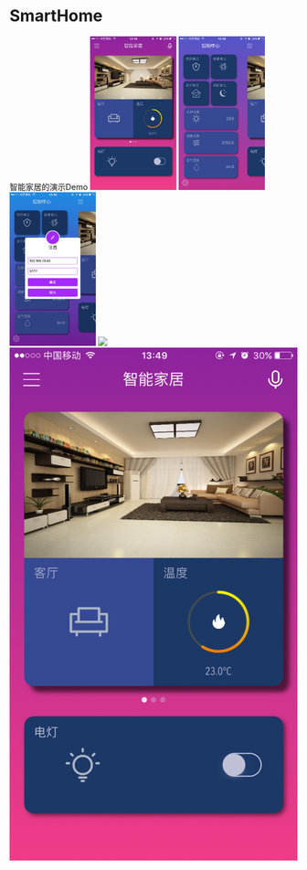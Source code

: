 # SmartHome
智能家居的演示Demo
<img src="https://github.com/wangkuntian/SmartHome/raw/master/images/IMG_0392.PNG" width ="30%">
<img src="https://github.com/wangkuntian/SmartHome/raw/master/images/IMG_0393.PNG" width ="30%">
<img src="https://github.com/wangkuntian/SmartHome/raw/master/images/IMG_0394.PNG" width ="30%">
<img src="https://github.com/wangkuntian/SmartHome/raw/master/images/IMG_0395.PNG" width ="30%">
![](https://github.com/wangkuntian/SmartHome/raw/master/images/IMG_0392.PNG)
